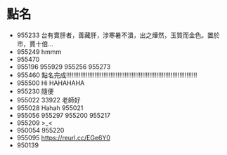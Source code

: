 # 點名

* 955233 台有賣肝者，善藏肝，涉寒暑不潰，出之燁然，玉質而金色。置於市，賈十倍... 
* 955249 hmmm
* 955470
* 955196
955929
955256
955273
* 955460 點名完成!!!!!!!!!!!!!!!!!!!!!!!!!!!!!!!!!!!!!!!!!!!!!!!!!!!!!!!!!!!!!!!!!!!!!!!!!!
* 955500 Hi HAHAHAHA
* 955230 隨便
* 955022 33922 老師好
* 955028 Hahah
955021
* 955056 
955297
955200
955217
* 955209 >_<
* 950054
955220
* 955095 https://reurl.cc/EGe6Y0
* 950139 
